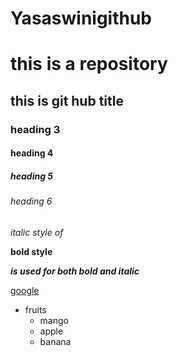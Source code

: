# Yasaswinigithub
# this is a repository
## this is git hub title
### heading 3
#### heading 4
##### heading 5
###### heading 6
*italic style of*  

**bold style** 

***is used for both bold and italic*** 

[google](google.com)
* fruits
  * mango
  * apple
  * banana
